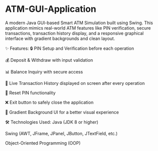 # ATM-GUI-Application 
A modern Java GUI-based Smart ATM Simulation built using Swing. This application mimics real-world ATM features like PIN verification, secure transactions, transaction history display, and a responsive graphical interface with gradient backgrounds and clean layout.

✨ Features:
🔒 PIN Setup and Verification before each operation

💰 Deposit & Withdraw with input validation

📊 Balance Inquiry with secure access

📃 Live Transaction History displayed on screen after every operation

🔁 Reset PIN functionality

❌ Exit button to safely close the application

🎨 Gradient Background UI for a better visual experience

🛠️ Technologies Used:
Java (JDK 8 or higher)

Swing (AWT, JFrame, JPanel, JButton, JTextField, etc.)

Object-Oriented Programming (OOP)

